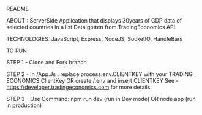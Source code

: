 

README

ABOUT : ServerSide Application that displays 30years of GDP data of selected countries in a list
Data gotten from TradingEconomics API.

TECHNOLOGIES: JavaScript, Express, NodeJS, SocketIO, HandleBars

TO RUN 

STEP 1 - Clone and Fork branch

STEP 2 - In /App.Js : 
replace process.env.CLIENTKEY with your TRADING ECONOMICS ClientKey 
OR
create /.env and insert CLIENTKEY
See - https://developer.tradingeconomics.com for more details

STEP 3 - Use Command: 
npm run dev (run in Dev mode)
OR
node app (run in production)
